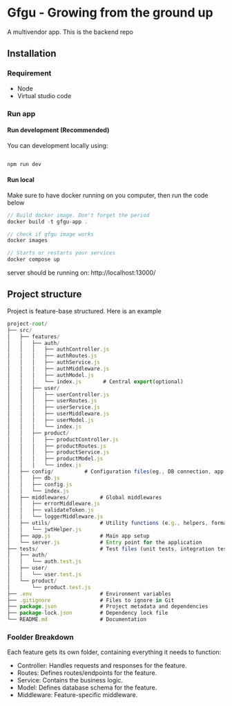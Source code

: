 # Gfgu - Growing from the ground up

A multivendor app. This is the backend repo

## Installation

### Requirement
* Node
* Virtual studio code

### Run app

#### Run development (Recommended)

You can development locally using:

```javascript

npm run dev

```

#### Run local

Make sure to have docker running on you computer, then run the code below

```javascript
// Build docker image. Don't forget the period
docker build -t gfgu-app .

// check if gfgu image works
docker images

// Starts or restarts your services
docker compose up

```

server should be running on: 
http://localhost:13000/



## Project structure
Project is feature-base structured. Here is an example 

```javascript
project-root/
├── src/
│   ├── features/
│   │   ├── auth/
│   │   │   ├── authController.js
│   │   │   ├── authRoutes.js
│   │   │   ├── authService.js
│   │   │   ├── authMiddleware.js
│   │   │   ├── authModel.js
│   │   │   └── index.js       # Central export(optional)
│   │   ├── user/
│   │   │   ├── userController.js
│   │   │   ├── userRoutes.js
│   │   │   ├── userService.js
│   │   │   ├── userMiddleware.js
│   │   │   ├── userModel.js
│   │   │   └── index.js
│   │   ├── product/
│   │   │   ├── productController.js
│   │   │   ├── productRoutes.js
│   │   │   ├── productService.js
│   │   │   ├── productModel.js
│   │   │   └── index.js
│   ├── config/          # Configuration files(eg., DB connection, app settings)
│   │   ├── db.js
│   │   ├── config.js
│   │   └── index.js
│   ├── middlewares/          # Global middlewares
│   │   ├── errorMiddleware.js
│   │   ├── validateToken.js
│   │   └── loggerMiddleware.js
│   ├── utils/                # Utility functions (e.g., helpers, formatters)
│   │   └── jwtHelper.js
│   ├── app.js                # Main app setup
│   └── server.js             # Entry point for the application
├── tests/                    # Test files (unit tests, integration tests)
│   ├── auth/
│   │   └── auth.test.js
│   ├── user/
│   │   └── user.test.js
│   └── product/
│       └── product.test.js
├── .env                      # Environment variables
├── .gitignore                # Files to ignore in Git
├── package.json              # Project metadata and dependencies
├── package-lock.json         # Dependency lock file
└── README.md                 # Documentation

```

### Foolder Breakdown

Each feature gets its own folder, containing everything it needs to function:

* Controller: Handles requests and responses for the feature.
* Routes: Defines routes/endpoints for the feature.
* Service: Contains the business logic.
* Model: Defines database schema for the feature.
* Middleware: Feature-specific middleware.